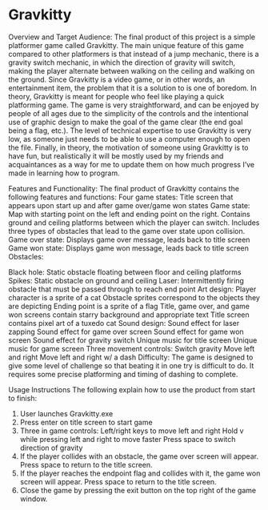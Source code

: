 # Gravkitty


Overview and Target Audience:
  The final product of this project is a simple platformer game called Gravkitty. The main unique feature of this game compared to 
  other platformers is that instead of a jump mechanic, there is a gravity switch mechanic, in which the direction of gravity will switch, 
  making the player alternate between walking on the ceiling and walking on the ground. Since Gravkitty is a video game, or in other words, 
  an entertainment item, the problem that it is a solution to is one of boredom. In theory, Gravkitty is meant for people who feel like playing 
  a quick platforming game. The game is very straightforward, and can be enjoyed by people of all ages due to the simplicity of the controls 
  and the intentional use of graphic design to make the goal of the game clear (the end goal being a flag, etc.). The level of technical expertise
  to use Gravkitty is very low, as someone just needs to be able to use a computer enough to open the file. Finally, in theory, the motivation 
  of someone using Gravkitty is to have fun, but realistically it will be mostly used by my friends and acquaintances as a way for me to
  update them on how much progress I’ve made in learning how to program. 


Features and Functionality:
  The final product of Gravkitty contains the following features and functions:
  Four game states:
    Title screen that appears upon start up and after game over/game won states
    Game state: Map with starting point on the left and ending point on the right. Contains ground and ceiling platforms between which the player can switch. 
        Includes three types of obstacles that lead to the game over state upon collision.
    Game over state: Displays game over message, leads back to title screen
    Game won state: Displays game won message, leads back to title screen
  Obstacles:
  
  Black hole: Static obstacle floating between floor and ceiling platforms
  Spikes: Static obstacle on ground and ceiling
  Laser: Intermittently firing obstacle that must be passed through to reach end point
  Art design:
    Player character is a sprite of a cat
    Obstacle sprites correspond to the objects they are depicting
    Ending point is a sprite of a flag
    Title, game over, and game won screens contain starry background and appropriate text
    Title screen contains pixel art of a tuxedo cat
  Sound design:
    Sound effect for laser zapping
    Sound effect for game over screen
    Sound effect for game won screen
    Sound effect for gravity switch
    Unique music for title screen
    Unique music for game screen
  Three movement controls:
    Switch gravity
    Move left and right
    Move left and right w/ a dash
  Difficulty: The game is designed to give some level of challenge so that beating it in one try is difficult to do. It requires some precise platforming and timing of dashing to complete. 


Usage Instructions
The following explain how to use the product from start to finish:
1. User launches Gravkitty.exe
2. Press enter on title screen to start game
3. Three in game controls:
     Left/right keys to move left and right
     Hold v while pressing left and right to move faster
     Press space to switch direction of gravity
4. If the player collides with an obstacle, the game over screen will appear. Press space to return to the title screen. 
5. If the player reaches the endpoint flag and collides with it, the game won screen will appear. Press space to return to the title screen. 
6. Close the game by pressing the exit button on the top right of the game window. 
